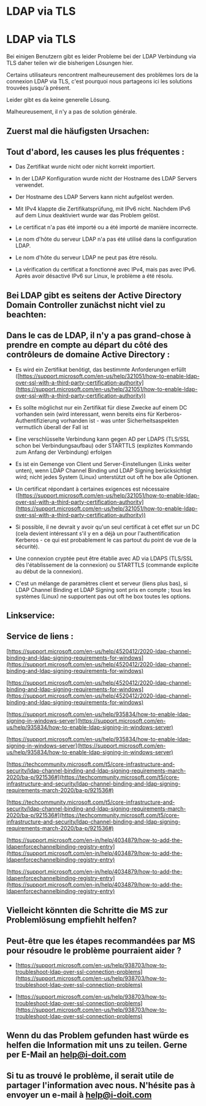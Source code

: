 <!-- TRANSLATED by md-translate -->
# LDAP via TLS

# LDAP via TLS

Bei einigen Benutzern gibt es leider Probleme bei der LDAP Verbindung via TLS daher teilen wir die bisherigen Lösungen hier.

Certains utilisateurs rencontrent malheureusement des problèmes lors de la connexion LDAP via TLS, c'est pourquoi nous partageons ici les solutions trouvées jusqu'à présent.

Leider gibt es da keine generelle Lösung.

Malheureusement, il n'y a pas de solution générale.

## Zuerst mal die häufigsten Ursachen:

## Tout d'abord, les causes les plus fréquentes :

* Das Zertifikat wurde nicht oder nicht korrekt importiert.
* In der LDAP Konfiguration wurde nicht der Hostname des LDAP Servers verwendet.
* Der Hostname des LDAP Servers kann nicht aufgelöst werden.
* Mit IPv4 klappte die Zertifikatsprüfung, mit IPv6 nicht. Nachdem IPv6 auf dem Linux deaktiviert wurde war das Problem gelöst.

* Le certificat n'a pas été importé ou a été importé de manière incorrecte.
* Le nom d'hôte du serveur LDAP n'a pas été utilisé dans la configuration LDAP.
* Le nom d'hôte du serveur LDAP ne peut pas être résolu.
* La vérification du certificat a fonctionné avec IPv4, mais pas avec IPv6. Après avoir désactivé IPv6 sur Linux, le problème a été résolu.

## Bei LDAP gibt es seitens der Active Directory Domain Controller zunächst nicht viel zu beachten:

## Dans le cas de LDAP, il n'y a pas grand-chose à prendre en compte au départ du côté des contrôleurs de domaine Active Directory :

* Es wird ein Zertifikat benötigt, das bestimmte Anforderungen erfüllt ([https://support.microsoft.com/en-us/help/321051/how-to-enable-ldap-over-ssl-with-a-third-party-certification-authority](https://support.microsoft.com/en-us/help/321051/how-to-enable-ldap-over-ssl-with-a-third-party-certification-authority))
* Es sollte möglichst nur ein Zertifikat für diese Zwecke auf einem DC vorhanden sein (wird interessant, wenn bereits eins für Kerberos-Authentifizierung vorhanden ist - was unter Sicherheitsaspekten vermutlich überall der Fall ist
* Eine verschlüsselte Verbindung kann gegen AD per LDAPS (TLS/SSL schon bei Verbindungsaufbau) oder STARTTLS (explizites Kommando zum Anfang der Verbindung) erfolgen
* Es ist ein Gemenge von Client und Server-Einstellungen (Links weiter unten), wenn LDAP Channel Binding und LDAP Signing berücksichtigt wird; nicht jedes System (Linux) unterstützt out oft he box alle Optionen.

* Un certificat répondant à certaines exigences est nécessaire ([https://support.microsoft.com/en-us/help/321051/how-to-enable-ldap-over-ssl-with-a-third-party-certification-authority](https://support.microsoft.com/en-us/help/321051/how-to-enable-ldap-over-ssl-with-a-third-party-certification-authority))
* Si possible, il ne devrait y avoir qu'un seul certificat à cet effet sur un DC (cela devient intéressant s'il y en a déjà un pour l'authentification Kerberos - ce qui est probablement le cas partout du point de vue de la sécurité).
* Une connexion cryptée peut être établie avec AD via LDAPS (TLS/SSL dès l'établissement de la connexion) ou STARTTLS (commande explicite au début de la connexion).
* C'est un mélange de paramètres client et serveur (liens plus bas), si LDAP Channel Binding et LDAP Signing sont pris en compte ; tous les systèmes (Linux) ne supportent pas out oft he box toutes les options.

## Linkservice:

## Service de liens :

[https://support.microsoft.com/en-us/help/4520412/2020-ldap-channel-binding-and-ldap-signing-requirements-for-windows](https://support.microsoft.com/en-us/help/4520412/2020-ldap-channel-binding-and-ldap-signing-requirements-for-windows)

[https://support.microsoft.com/en-us/help/4520412/2020-ldap-channel-binding-and-ldap-signing-requirements-for-windows](https://support.microsoft.com/en-us/help/4520412/2020-ldap-channel-binding-and-ldap-signing-requirements-for-windows)

[https://support.microsoft.com/en-us/help/935834/how-to-enable-ldap-signing-in-windows-server](https://support.microsoft.com/en-us/help/935834/how-to-enable-ldap-signing-in-windows-server)

[https://support.microsoft.com/en-us/help/935834/how-to-enable-ldap-signing-in-windows-server](https://support.microsoft.com/en-us/help/935834/how-to-enable-ldap-signing-in-windows-server)

[https://techcommunity.microsoft.com/t5/core-infrastructure-and-security/ldap-channel-binding-and-ldap-signing-requirements-march-2020/ba-p/921536#](https://techcommunity.microsoft.com/t5/core-infrastructure-and-security/ldap-channel-binding-and-ldap-signing-requirements-march-2020/ba-p/921536#)

[https://techcommunity.microsoft.com/t5/core-infrastructure-and-security/ldap-channel-binding-and-ldap-signing-requirements-march-2020/ba-p/921536#](https://techcommunity.microsoft.com/t5/core-infrastructure-and-security/ldap-channel-binding-and-ldap-signing-requirements-march-2020/ba-p/921536#)

[https://support.microsoft.com/en-in/help/4034879/how-to-add-the-ldapenforcechannelbinding-registry-entry](https://support.microsoft.com/en-in/help/4034879/how-to-add-the-ldapenforcechannelbinding-registry-entry)

[https://support.microsoft.com/en-in/help/4034879/how-to-add-the-ldapenforcechannelbinding-registry-entry](https://support.microsoft.com/en-in/help/4034879/how-to-add-the-ldapenforcechannelbinding-registry-entry)

## Vielleicht könnten die Schritte die MS zur Problemlösung empfiehlt helfen?

## Peut-être que les étapes recommandées par MS pour résoudre le problème pourraient aider ?

* [https://support.microsoft.com/en-us/help/938703/how-to-troubleshoot-ldap-over-ssl-connection-problems](https://support.microsoft.com/en-us/help/938703/how-to-troubleshoot-ldap-over-ssl-connection-problems)

* [https://support.microsoft.com/en-us/help/938703/how-to-troubleshoot-ldap-over-ssl-connection-problems](https://support.microsoft.com/en-us/help/938703/how-to-troubleshoot-ldap-over-ssl-connection-problems)

## Wenn du das Problem gefunden hast würde es helfen die Information mit uns zu teilen. Gerne per E-Mail an [help@i-doit.com](mailto:help@i-doit.com)

## Si tu as trouvé le problème, il serait utile de partager l'information avec nous. N'hésite pas à envoyer un e-mail à [help@i-doit.com](mailto:help@i-doit.com)